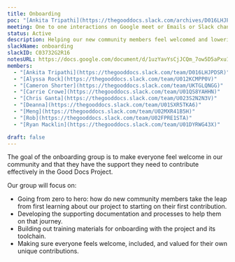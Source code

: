 ```yaml
---
title: Onboarding
poc: "[Ankita Tripathi](https://thegooddocs.slack.com/archives/D016LHJPDSR)"
meeting: One to one interactions on Google meet or Emails or Slack channel
status: Active
description: Helping our new community members feel welcomed and lowering the barrier to entry for their first contribution.
slackName: onboarding
slackID: C03732G2R16
notesURL: https://docs.google.com/document/d/1uzYavYsCjJCQm_7ow5D5aPxu1u3bNIBK8BHxU2-9MEw
members:
  - "[Ankita Tripathi](https://thegooddocs.slack.com/team/D016LHJPDSR)"
  - "[Alyssa Rock](https://thegooddocs.slack.com/team/U012KCMPP0V)"
  - "[Cameron Shorter](https://thegooddocs.slack.com/team/UKTGLQNGG)"
  - "[Carrie Crowe](https://thegooddocs.slack.com/team/U01QS8YAHHN)"
  - "[Chris Ganta](https://thegooddocs.slack.com/team/U023S2N2N3V)"
  - "[Deanna](https://thegooddocs.slack.com/team/U01SXR5TKA6)"
  - "[Meng](https://thegooddocs.slack.com/team/U02MXR41B5H)"
  - "[Rob](https://thegooddocs.slack.com/team/U02FPRE1STA)"
  - "[Ryan Macklin](https://thegooddocs.slack.com/team/U01DYRWG43X)"

draft: false
---
```


The goal of the onboarding group is to make everyone feel welcome in our community and that they have the support they need to contribute effectively in the Good Docs Project.

Our group will focus on:

- Going from zero to hero: how do new community members take the leap from first learning about our project to starting on their first contribution.
- Developing the supporting documentation and processes to help them on that journey.
- Building out training materials for onboarding with the project and its toolchain.
- Making sure everyone feels welcome, included, and valued for their own unique contributions.
